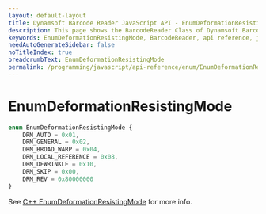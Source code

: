 ```yaml
---
layout: default-layout
title: Dynamsoft Barcode Reader JavaScript API - EnumDeformationResistingMode
description: This page shows the BarcodeReader Class of Dynamsoft Barcode Reader JavaScript SDK.
keywords: EnumDeformationResistingMode, BarcodeReader, api reference, javascript, js
needAutoGenerateSidebar: false
noTitleIndex: true
breadcrumbText: EnumDeformationResistingMode
permalink: /programming/javascript/api-reference/enum/EnumDeformationResistingMode.html
---
```



# EnumDeformationResistingMode

```ts
enum EnumDeformationResistingMode { 
    DRM_AUTO = 0x01, 
    DRM_GENERAL = 0x02, 
    DRM_BROAD_WARP = 0x04,
    DRM_LOCAL_REFERENCE = 0x08,
    DRM_DEWRINKLE = 0x10,
    DRM_SKIP = 0x00,
    DRM_REV = 0x80000000
}
```

See [C++ EnumDeformationResistingMode](https://www.dynamsoft.com/barcode-reader/parameters/enum/parameter-mode-enums.html?ver=latest#deformationresistingmode) for more info.
